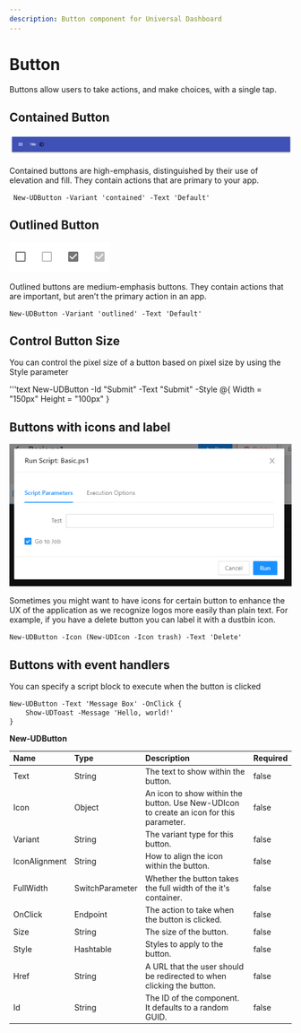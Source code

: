 ```yaml
---
description: Button component for Universal Dashboard
---
```


# Button

Buttons allow users to take actions, and make choices, with a single tap.

## Contained Button

![](../../../.gitbook/assets/image%20%2875%29.png)

Contained buttons are high-emphasis, distinguished by their use of elevation and fill. They contain actions that are primary to your app.

```text
 New-UDButton -Variant 'contained' -Text 'Default'
```

## Outlined Button

![](../../../.gitbook/assets/image%20%2836%29.png)

Outlined buttons are medium-emphasis buttons. They contain actions that are important, but aren’t the primary action in an app.

```text
New-UDButton -Variant 'outlined' -Text 'Default'
```

## Control Button Size

You can control the pixel size of a button based on pixel size by using the Style parameter

'''text New-UDButton -Id "Submit" -Text "Submit" -Style @{ Width = "150px" Height = "100px" }

## Buttons with icons and label

![](../../../.gitbook/assets/image%20%2882%29.png)

Sometimes you might want to have icons for certain button to enhance the UX of the application as we recognize logos more easily than plain text. For example, if you have a delete button you can label it with a dustbin icon.

```text
New-UDButton -Icon (New-UDIcon -Icon trash) -Text 'Delete'
```

## Buttons with event handlers

You can specify a script block to execute when the button is clicked

```text
New-UDButton -Text 'Message Box' -OnClick {
    Show-UDToast -Message 'Hello, world!'
}
```

**New-UDButton**

| Name | Type | Description | Required |
| :--- | :--- | :--- | :--- |
| Text | String | The text to show within the button. | false |
| Icon | Object | An icon to show within the button. Use New-UDIcon to create an icon for this parameter. | false |
| Variant | String | The variant type for this button. | false |
| IconAlignment | String | How to align the icon within the button. | false |
| FullWidth | SwitchParameter | Whether the button takes the full width of the it's container. | false |
| OnClick | Endpoint | The action to take when the button is clicked. | false |
| Size | String | The size of the button. | false |
| Style | Hashtable | Styles to apply to the button. | false |
| Href | String | A URL that the user should be redirected to when clicking the button. | false |
| Id | String | The ID of the component. It defaults to a random GUID. | false |

